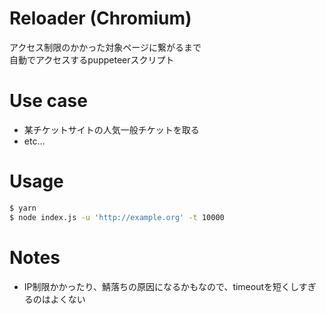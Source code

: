 # Reloader (Chromium)

アクセス制限のかかった対象ページに繋がるまで   
自動でアクセスするpuppeteerスクリプト

# Use case

- 某チケットサイトの人気一般チケットを取る
- etc...

# Usage

```bash
$ yarn
$ node index.js -u 'http://example.org' -t 10000
```

# Notes

- IP制限かかったり、鯖落ちの原因になるかもなので、timeoutを短くしすぎるのはよくない
